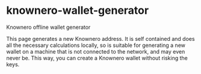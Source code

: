 # knownero-wallet-generator
Knownero offline wallet generator

This page generates a new Knownero address. It is self contained and does all the necessary calculations locally, so is suitable for generating a new wallet on a machine that is not connected to the network, and may even never be. This way, you can create a Knownero wallet without risking the keys. 
